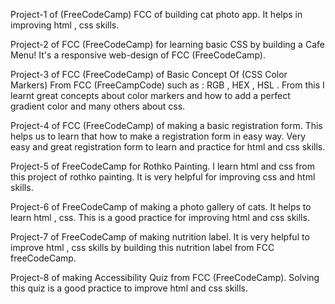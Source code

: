 Project-1 of (FreeCodeCamp) FCC of building cat photo app. It helps in improving html , css skills.

Project-2 of FCC (FreeCodeCamp) for learning basic CSS by building a Cafe Menu! It's a responsive web-design of FCC (FreeCodeCamp).

Project-3 of FCC (FreeCodeCamp) of Basic Concept Of (CSS Color Markers) From FCC (FreeCampCode) such as : RGB , HEX , HSL . From this I learnt great concepts about color markers and how to add a perfect gradient color and many others about css.

Project-4 of FCC (FreeCodeCamp) of making a basic registration form. This helps us to learn that how to make a registration form in easy way. Very easy and great registration form to learn and practice for html and css skills.

Project-5 of FreeCodeCamp for Rothko Painting. I learn html and css from this project of rothko painting. It is very helpful for improving css and html skills.

Project-6 of FreeCodeCamp of making a photo gallery of cats. It helps to learn html , css. This is a good practice for improving html and css skills.

Project-7 of FreeCodeCamp of making nutrition label. It is very helpful to improve html , css skills by building this nutrition label from FCC freeCodeCamp.

Project-8 of making Accessibility Quiz from FCC (FreeCodeCamp). Solving this quiz is a good practice to improve html and css skills.
